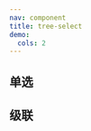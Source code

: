 ```yaml
---
nav: component
title: tree-select
demo:
  cols: 2
---
```

<!-- 通过 code 标签配置 -->

## 单选
<code src="./demo/treeSingleDemo1.tsx"></code>

## 级联
<code src="./demo/treeSingleDemo2.tsx"></code>
